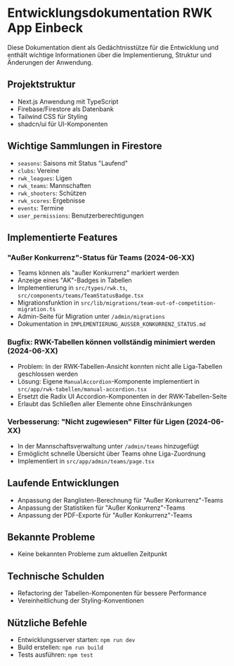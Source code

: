 # Entwicklungsdokumentation RWK App Einbeck

Diese Dokumentation dient als Gedächtnisstütze für die Entwicklung und enthält wichtige Informationen über die Implementierung, Struktur und Änderungen der Anwendung.

## Projektstruktur

- Next.js Anwendung mit TypeScript
- Firebase/Firestore als Datenbank
- Tailwind CSS für Styling
- shadcn/ui für UI-Komponenten

## Wichtige Sammlungen in Firestore

- `seasons`: Saisons mit Status "Laufend"
- `clubs`: Vereine
- `rwk_leagues`: Ligen
- `rwk_teams`: Mannschaften
- `rwk_shooters`: Schützen
- `rwk_scores`: Ergebnisse
- `events`: Termine
- `user_permissions`: Benutzerberechtigungen

## Implementierte Features

### "Außer Konkurrenz"-Status für Teams (2024-06-XX)

- Teams können als "außer Konkurrenz" markiert werden
- Anzeige eines "AK"-Badges in Tabellen
- Implementierung in `src/types/rwk.ts`, `src/components/teams/TeamStatusBadge.tsx`
- Migrationsfunktion in `src/lib/migrations/team-out-of-competition-migration.ts`
- Admin-Seite für Migration unter `/admin/migrations`
- Dokumentation in `IMPLEMENTIERUNG_AUSSER_KONKURRENZ_STATUS.md`

### Bugfix: RWK-Tabellen können vollständig minimiert werden (2024-06-XX)

- Problem: In der RWK-Tabellen-Ansicht konnten nicht alle Liga-Tabellen geschlossen werden
- Lösung: Eigene `ManualAccordion`-Komponente implementiert in `src/app/rwk-tabellen/manual-accordion.tsx`
- Ersetzt die Radix UI Accordion-Komponenten in der RWK-Tabellen-Seite
- Erlaubt das Schließen aller Elemente ohne Einschränkungen

### Verbesserung: "Nicht zugewiesen" Filter für Ligen (2024-06-XX)

- In der Mannschaftsverwaltung unter `/admin/teams` hinzugefügt
- Ermöglicht schnelle Übersicht über Teams ohne Liga-Zuordnung
- Implementiert in `src/app/admin/teams/page.tsx`

## Laufende Entwicklungen

- Anpassung der Ranglisten-Berechnung für "Außer Konkurrenz"-Teams
- Anpassung der Statistiken für "Außer Konkurrenz"-Teams
- Anpassung der PDF-Exporte für "Außer Konkurrenz"-Teams

## Bekannte Probleme

- Keine bekannten Probleme zum aktuellen Zeitpunkt

## Technische Schulden

- Refactoring der Tabellen-Komponenten für bessere Performance
- Vereinheitlichung der Styling-Konventionen

## Nützliche Befehle

- Entwicklungsserver starten: `npm run dev`
- Build erstellen: `npm run build`
- Tests ausführen: `npm test`